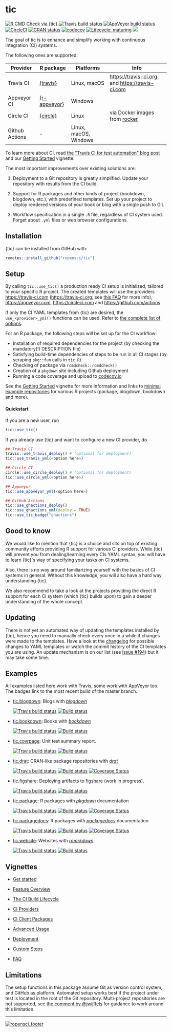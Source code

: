 # tic

<!-- badges: start -->
[![R CMD Check via
{tic}](https://img.shields.io/github/workflow/status/ropensci/tic/R%20CMD%20Check%20via%20%7Btic%7D?logo=github&label=R%20CMD%20Check%20via%20%7Btic%7D&style=flat-square)](https://github.com/ropensci/tic/actions)
[![Travis build status](https://img.shields.io/travis/ropensci/tic/master?logo=travis&style=flat-square&label=Linux)](https://travis-ci.com/ropensci/tic)
[![AppVeyor build status](https://img.shields.io/appveyor/ci/ropensci/tic?label=Windows&logo=appveyor&style=flat-square)](https://ci.appveyor.com/project/ropensci/tic)
[![CircleCI](https://img.shields.io/circleci/build/gh/ropensci/tic/master?label=Linux&logo=circle&logoColor=green&style=flat-square)](https://circleci.com/gh/ropensci/tic)
[![CRAN status](https://www.r-pkg.org/badges/version/tic)](https://cran.r-project.org/package=tic)
[![codecov](https://codecov.io/gh/ropensci/tic/branch/master/graph/badge.svg)](https://codecov.io/gh/ropensci/tic)
[![Lifecycle: maturing](https://img.shields.io/badge/lifecycle-maturing-blue.svg)](https://www.tidyverse.org/lifecycle/#maturing)
[![](https://badges.ropensci.org/305_status.svg)](https://github.com/ropensci/software-review/issues/305)
<!-- badges: end -->

The goal of tic is to enhance and simplify working with continuous integration (CI) systems.

The following ones are supported: 

| Provider       | R package  | Platforms | Info |
| ----           | ------     | ---       | ---  |
| Travis CI      | [{travis}](https://docs.ropensci.org/travis/)         | Linux, macOS          | https://travis-ci.org and https://travis-ci.com                       |
| Appveyor CI    | [{r-appveyor}](https://github.com/krlmlr/r-appveyor)  | Windows               |                                                                       | 
| Circle CI      | [{circle}](https://docs.ropensci.org/circle/)         | Linux                 | via Docker images from [rocker](https://github.com/rocker-org/rocker) |
| Github Actions | -                                                     | Linux, macOS, Windows |                                                                       |

To learn more about CI, read [the "Travis CI for test automation" blog post](http://mahugh.com/2016/09/02/travis-ci-for-test-automation/) and our [Getting Started](https://docs.ropensci.org/tic/articles/tic.html#prerequisites) vignette.

The most important improvements over existing solutions are:

1. Deployment to a Git repository is greatly simplified. Update your repository with results from the CI build.

1. Support for R packages and other kinds of project (bookdown, blogdown, etc.), with predefined templates. 
   Set up your project to deploy rendered versions of your book or blog with a single push to Git.

1. Workflow specification in a single `.R` file, regardless of CI system used.  
   Forget about `.yml` files or web browser configurations.

## Installation

{tic} can be installed from GitHub with:

```r
remotes::install_github("ropensci/tic")
```

## Setup

By calling `tic::use_tic()` a production ready CI setup is initialized, tailored to your specific R project.
The created templates will use the providers https://travis-ci.com (https://travis-ci.org; see [this FAQ](https://docs.ropensci.org/tic/articles/faq.html#q-travis-1) for more info), https://appveyor.com, https://circleci.com and https://github.com/actions.

If only the CI YAML templates from {tic} are desired, the `use_<provider>_yml()` functions can be used.
Refer to [the complete list of options](https://docs.ropensci.org/tic/reference/yaml_templates.html).

For an R package, the following steps will be set up for the CI workflow:

- Installation of required dependencies for the project (by checking the mandatory(!) DESCRIPTION file)
- Satisfying build-time dependencies of steps to be run in all CI stages (by scraping `pkg::fun` calls in `tic.R`)
- Checking of package via `rcmdcheck::rcmdcheck()`
- Creation of a `pkgdown` site including Github deployment
- Running a code coverage and upload to [codecov.io](https://codecov.io/)

See the [Getting Started](https://docs.ropensci.org/tic/articles/tic.html) vignette for more information and links to [minimal example repositories](https://docs.ropensci.org/tic/articles/tic.html#examples-projects) for various R projects (package, blogdown, bookdown and more).

#### Quickstart

If you are a new user, run 

```r
tic::use_tic()
```

If you already use {tic} and want to configure a new CI provider, do

```r
## Travis CI
travis::use_travis_deploy() # (optional for deployment)
tic::use_travis_yml(<option here>)

## Circle CI
circle::use_circle_deploy() # (optional for deployment)
tic::use_circle_yml(<option here>)

## Appveyor
tic::use_appveyor_yml(<option here>)

## Github Actions
tic::use_ghactions_deploy()
tic::use_ghactions_yml(deploy = TRUE)
tic::use_tic_badge("ghactions")
```

## Good to know

We would like to mention that {tic} is a choice and sits on top of existing community efforts providing R support for various CI providers.
While {tic} will prevent you from dealing/learning every CIs YAML syntax, you will have to learn {tic}'s way of specifying your tasks on CI systems.

Also, there is no way around familiarizing yourself with the basics of CI systems in general. 
Without this knowledge, you will also have a hard way understanding {tic}. 

We also recommend to take a look at the projects providing the direct R support for each CI system (which {tic} builds upon) to gain a deeper understanding of the whole concept.

## Updating

There is not yet an automated way of updating the templates installed by {tic}, hence you need to manually check every once in a while if changes were made to the templates.
Have a look at the [changelog](https://docs.ropensci.org/tic/news/index.html) for possible changes to YAML templates or watch the commit history of the CI templates you are using.
An update mechanism is on our list (see [issue #194](https://github.com/ropensci/tic/issues/194)) but it may take some time.

## Examples

All examples listed here work with Travis, some work with AppVeyor too. 
The badges link to the most recent build of the master branch.

- [tic.blogdown](https://github.com/ropenscilabs/tic.blogdown): Blogs with [_blogdown_](https://bookdown.org/yihui/blogdown/)

    [![Travis build status](https://img.shields.io/travis/ropenscilabs/tic.blogdown/master?logo=travis&style=flat-square&label=Linux)](https://travis-ci.org/ropenscilabs/tic.blogdown)
    [![Build status](https://ci.appveyor.com/api/projects/status/eyq1syaite6adkbe?svg=true)](https://ci.appveyor.com/project/ropenscilabs/tic-blogdown)

- [tic.bookdown](https://github.com/ropenscilabs/tic.bookdown): Books with [_bookdown_](https://bookdown.org/)

    [![Travis build status](https://img.shields.io/travis/ropenscilabs/tic.bookdown/master?logo=travis&style=flat-square&label=Linux)](https://travis-ci.org/ropenscilabs/tic.bookdown)
    [![Build status](https://ci.appveyor.com/api/projects/status/o36uc2jwl9f7k5a3?svg=true)](https://ci.appveyor.com/project/ropenscilabs/tic-bookdown)
    
- [tic.covrpage](https://github.com/ropenscilabs/tic.covrpage): Unit test summary report.

    [![Travis build status](https://img.shields.io/travis/ropenscilabs/tic.covrpage/master?logo=travis&style=flat-square&label=Linux)](https://travis-ci.org/ropenscilabs/tic.covrpage)
    [![Build status](https://ci.appveyor.com/api/projects/status/ugk6yjouleggw5ic?svg=true)](https://ci.appveyor.com/project/ropenscilabs/tic-covrpage)
    
- [tic.drat](https://github.com/ropenscilabs/tic.drat): CRAN-like package repositories with [_drat_](http://dirk.eddelbuettel.com/code/drat.html)

    [![Travis build status](https://img.shields.io/travis/ropenscilabs/tic.drat/master?logo=travis&style=flat-square&label=Linux)](https://travis-ci.org/ropenscilabs/tic.drat)
    [![Build status](https://ci.appveyor.com/api/projects/status/11qom8mm4v7yi85b?svg=true)](https://ci.appveyor.com/project/ropenscilabs/tic-drat)
    <a href="https://codecov.io/github/ropenscilabs/tic.drat?branch=master"><img src="https://codecov.io/gh/ropenscilabs/tic.drat/branch/master/graph/badge.svg" alt="Coverage Status"/></a></p>

- [tic.figshare](https://github.com/ropenscilabs/tic.figshare): Deploying artifacts to [figshare](https://figshare.com/) (work in progress).

    [![Travis build status](https://img.shields.io/travis/ropenscilabs/tic.figshare/master?logo=travis&style=flat-square&label=Linux)](https://travis-ci.org/ropenscilabs/tic.figshare)
    [![Build status](https://ci.appveyor.com/api/projects/status/y43b7snnsj4w1av9?svg=true)](https://ci.appveyor.com/project/ropenscilabs/tic-figshare)

- [tic.package](https://github.com/ropenscilabs/tic.package): R packages with [_pkgdown_](https://pkgdown.r-lib.org/) documentation

    [![Travis build status](https://img.shields.io/travis/ropenscilabs/tic.package/master?logo=travis&style=flat-square&label=Linux)](https://travis-ci.org/ropenscilabs/tic.package)
    [![Build status](https://ci.appveyor.com/api/projects/status/67qe2j2fyaxgk63i?svg=true)](https://ci.appveyor.com/project/ropenscilabs/tic-package)
    <a href="https://codecov.io/github/ropenscilabs/tic.package?branch=master"><img src="https://codecov.io/gh/ropenscilabs/tic.package/branch/master/graph/badge.svg" alt="Coverage Status"/></a></p>

- [tic.packagedocs](https://github.com/ropenscilabs/tic.packagedocs): R packages with [_packagedocs_](http://hafen.github.io/packagedocs/) documentation

    [![Travis build status](https://img.shields.io/travis/ropenscilabs/tic.packagedocs/master?logo=travis&style=flat-square&label=Linux)](https://travis-ci.org/ropenscilabs/tic.packagedocs)
    [![Build status](https://ci.appveyor.com/api/projects/status/9tiufh34a3p34o39?svg=true)](https://ci.appveyor.com/project/ropenscilabs/tic-packagedocs)
    <a href="https://codecov.io/github/ropenscilabs/tic.packagedocs?branch=master"><img src="https://codecov.io/gh/ropenscilabs/tic.packagedocs/branch/master/graph/badge.svg" alt="Coverage Status"/></a></p>
    
- [tic.website](https://github.com/ropenscilabs/tic.website): Websites with [_rmarkdown_](https://rmarkdown.rstudio.com/)

    [![Travis build status](https://img.shields.io/travis/ropenscilabs/tic.website/master?logo=travis&style=flat-square&label=Linux)](https://travis-ci.org/ropenscilabs/tic.website)
    [![Build status](https://ci.appveyor.com/api/projects/status/stsc7vkogh1v6w64?svg=true)](https://ci.appveyor.com/project/ropenscilabs/tic-website)

## Vignettes

- [Get started](https://docs.ropensci.org/tic/articles/tic.html)

- [Feature Overview](https://docs.ropensci.org/tic/articles/features.html)

- [The CI Build Lifecycle](https://docs.ropensci.org/tic/articles/build-lifecycle.html)

- [CI Providers](https://docs.ropensci.org/tic/articles/ci-providers.html)

- [CI Client Packages](https://docs.ropensci.org/tic/articles/ci-client-packages.html)

- [Advanced Usage](https://docs.ropensci.org/tic/articles/advanced.html)

- [Deployment](https://docs.ropensci.org/tic/articles/deployment.html)

- [Custom Steps](https://docs.ropensci.org/tic/articles/custom-steps.html)

- [FAQ](https://docs.ropensci.org/tic/articles/faq.html)

## Limitations

The setup functions in this package assume Git as version control system, and GitHub as platform.
Automated setup works best if the project under test is located in the root of the Git repository.
Multi-project repositories are not supported, see [the comment by @jwijffels](https://github.com/ropensci/tic/issues/117#issuecomment-460814990) for guidance to work around this limitation.

---

[![ropensci_footer](https://ropensci.org/public_images/ropensci_footer.png)](https://ropensci.org)
